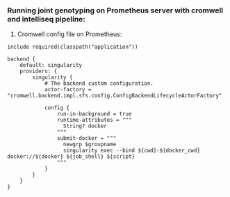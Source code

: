 ### Running joint genotyping on Prometheus server with cromwell and intelliseq pipeline:

1.  Cromwell config file on Prometheus:

```
include required(classpath("application"))

backend {
    default: singularity
    providers: {
        singularity {
            # The backend custom configuration.
            actor-factory = "cromwell.backend.impl.sfs.config.ConfigBackendLifecycleActorFactory"

            config {
                run-in-background = true
                runtime-attributes = """
                  String? docker
                """
                submit-docker = """
                  newgrp $groupname
                  singularity exec --bind ${cwd}:${docker_cwd} docker://${docker} ${job_shell} ${script}
                """
            }
        }
    }
}
```


